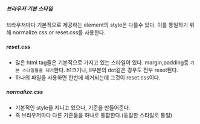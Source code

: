##### 브라우저 기본 스타일

브라우저마다 기본적으로 제공하는 element의 style은 다를수 있다. 이를 통일하기 위해 normalize.css or reset.css를 사용한다.

##### reset.css

- 많은 html tag들은 기본적으로 가지고 있는 스타일이 있다. margin,padding등 `기본 스타일들을 제거`한다. h1크기나, li부분의 dot같은 경우도 전부 reset된다.
- 하나의 파일을 사용하면 한번에 제거되는데 그것이 reset.css이다.

##### normalize.css

- 기본적인 style을 지니고 있으나, 기준을 만들어준다.
- 즉 브라우저마다 다른 기준들을 하나로 통합한다.(동일한 스타일로 통일)

